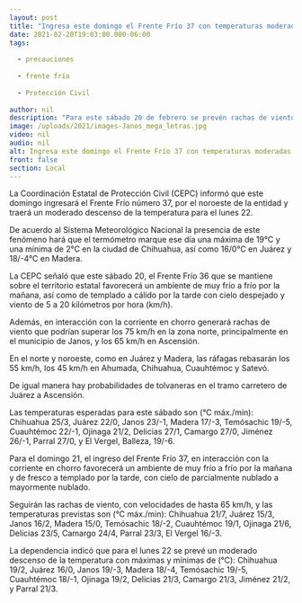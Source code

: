```yaml
---
layout: post
title: "Ingresa este domingo el Frente Frío 37 con temperaturas moderadas"
date: 2021-02-20T19:03:00.000-06:00
tags:
  
  - precauciones
  
  - frente frío
  
  - Protección Civil
  
author: nil
description: "Para este sábado 20 de febrero se prevén rachas de viento de hasta 75 km/h en la zona norte y tolvaneras en el tramo carretero Juárez-Ascensión; pide Protección Civil extremar precauciones"
image: /uploads/2021/images-Janos_mega_letras.jpg
video: nil
audio: nil
alt: Ingresa este domingo el Frente Frío 37 con temperaturas moderadas
front: false
section: Local
---
```


La Coordinación Estatal de Protección Civil (CEPC) informó que este domingo ingresará el Frente Frío número 37, por el noroeste de la entidad y traerá un moderado descenso de la temperatura para el lunes 22.

De acuerdo al Sistema Meteorológico Nacional la presencia de este fenómeno hará que el termómetro marque ese día una máxima de 19°C y una mínima de 2°C en la ciudad de Chihuahua, así como 16/0°C en Juárez y 18/-4°C en Madera.

La CEPC señaló que este sábado 20, el Frente Frío 36 que se mantiene sobre el territorio estatal favorecerá un ambiente de muy frío a frío por la mañana, así como de templado a cálido por la tarde con cielo despejado y viento de 5 a 20 kilómetros por hora (km/h).

Además, en interacción con la corriente en chorro generará rachas de viento que podrían superar los 75 km/h en la zona norte, principalmente en el municipio de Janos, y los 65 km/h en Ascensión.

En el norte y noroeste, como en Juárez y Madera, las ráfagas rebasarán los 55 km/h, los 45 km/h en Ahumada, Chihuahua, Cuauhtémoc y Satevó.

De igual manera hay probabilidades de tolvaneras en el tramo carretero de Juárez a Ascensión. 

Las temperaturas esperadas para este sábado son (°C máx./min): Chihuahua 25/3, Juárez 22/0, Janos 23/-1, Madera 17/-3, Temósachic 19/-5, Cuauhtémoc 22/-1, Ojinaga 21/2, Delicias 27/1, Camargo 27/0, Jiménez 26/-1, Parral 27/0, y El Vergel, Balleza, 19/-6.

Para el domingo 21, el ingreso del Frente Frío 37, en interacción con la corriente en chorro favorecerá un ambiente de muy frío a frío por la mañana y de fresco a templado por la tarde, con cielo de parcialmente nublado a mayormente nublado.

Seguirán las rachas de viento, con velocidades de hasta 65 km/h, y las temperaturas previstas son (°C máx./min): Chihuahua 21/7, Juárez 15/3, Janos 16/2, Madera 15/0, Temósachic 18/-2, Cuauhtémoc 19/1, Ojinaga 21/6, Delicias 23/5, Camargo 24/4, Parral 23/3, El Vergel 16/-3.

La dependencia indicó que para el lunes 22 se prevé un moderado descenso de la temperatura con máximas y mínimas de (°C): Chihuahua 19/2, Juárez 16/0, Janos 19/-3, Madera 18/-4, Temósachic 19/-5, Cuauhtémoc 18/-1, Ojinaga 19/2, Delicias 21/3, Camargo 21/3, Jiménez 21/2, y Parral 21/3.